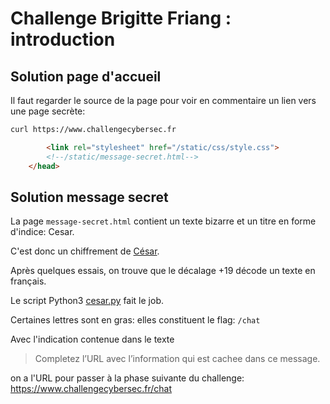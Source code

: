 # Challenge Brigitte Friang : introduction

## Solution page d'accueil

Il faut regarder le source de la page pour voir en commentaire un lien vers une page secrète:

```bash
curl https://www.challengecybersec.fr
```

```html
        <link rel="stylesheet" href="/static/css/style.css">
        <!--/static/message-secret.html-->
    </head>
```

## Solution message secret

La page `message-secret.html` contient un texte bizarre et un titre en forme d'indice: Cesar.

C'est donc un chiffrement de [César](https://fr.wikipedia.org/wiki/Chiffrement_par_décalage).

Après quelques essais, on trouve que le décalage +19 décode un texte en français.

Le script Python3 [cesar.py](./cesar.py) fait le job.

Certaines lettres sont en gras: elles constituent le flag: `/chat`

Avec l'indication contenue dans le texte
> Completez l’URL avec l’information qui est cachee dans ce message.

on a l'URL pour passer à la phase suivante du challenge: https://www.challengecybersec.fr/chat
